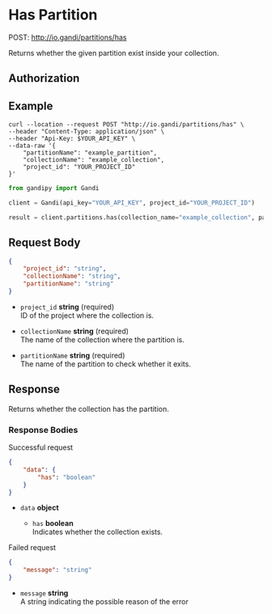 # Has Partition

POST: http://io.gandi/partitions/has

Returns whether the given partition exist inside your collection.

## Authorization

## Example


```shell
curl --location --request POST "http://io.gandi/partitions/has" \
--header "Content-Type: application/json" \
--header "Api-Key: $YOUR_API_KEY" \
--data-raw '{
    "partitionName": "example_partition",
    "collectionName": "example_collection",
    "project_id": "YOUR_PROJECT_ID"
}'
```
```python
from gandipy import Gandi

client = Gandi(api_key="YOUR_API_KEY", project_id="YOUR_PROJECT_ID")

result = client.partitions.has(collection_name="example_collection", partition_name="example_partition")
```

## Request Body

```json
{
    "project_id": "string",
    "collectionName": "string",
    "partitionName": "string"
}
```
    
- `project_id` __string__ (required)</br> ID of the project where the collection is.

- `collectionName` __string__ (required)</br>The name of the collection where the partition is.

- `partitionName` __string__ (required)</br>The name of the partition to check whether it exits.


## Response

Returns whether the collection has the partition.

### Response Bodies

Successful request
```json
{
    "data": {
        "has": "boolean"
    }
}
```
- `data` __object__ 

    - `has` __boolean__ </br> Indicates whether the collection exists.

Failed request
```json
{
    "message": "string"
}
```
- `message` __string__ </br> A string indicating the possible reason of the error 
